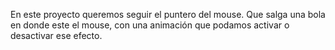 En este proyecto queremos seguir el puntero del mouse.
Que salga una bola en donde este el mouse, con una animación que podamos activar o desactivar ese efecto.

